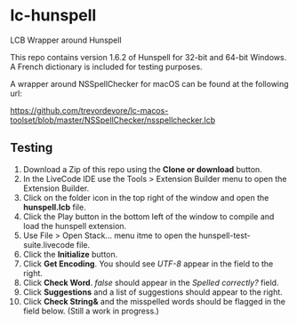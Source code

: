 # lc-hunspell
LCB Wrapper around Hunspell

This repo contains version 1.6.2 of Hunspell for 32-bit and 64-bit Windows. A French dictionary is included for testing purposes.

A wrapper around NSSpellChecker for macOS can be found at the following url:

https://github.com/trevordevore/lc-macos-toolset/blob/master/NSSpellChecker/nsspellchecker.lcb

## Testing

1. Download a Zip of this repo using the **Clone or download** button.
2. In the LiveCode IDE use the Tools > Extension Builder menu to open the Extension Builder.
3. Click on the folder icon in the top right of the window and open the **hunspell.lcb** file.
4. Click the Play button in the bottom left of the window to compile and load the hunspell extension.
5. Use File > Open Stack... menu itme to open the hunspell-test-suite.livecode file.
6. Click the **Initialize** button.
7. Click **Get Encoding**. You should see *UTF-8* appear in the field to the right.
8. Click **Check Word**. *false* should appear in the *Spelled correctly?* field.
9. Click **Suggestions** and a list of suggestions should appear to the right.
10. Click **Check String&** and the misspelled words should be flagged in the field below. (Still a work in progress.)
